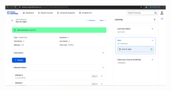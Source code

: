 ![alt text](https://github.com/Dhanashree0810/5182602_Dhanashree-Rathinasamy/blob/main/SDLC-Agile/Great%20learning%20certificate.png)
